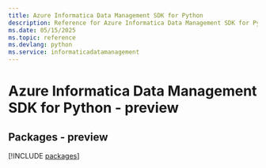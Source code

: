 ```yaml
---
title: Azure Informatica Data Management SDK for Python
description: Reference for Azure Informatica Data Management SDK for Python
ms.date: 05/15/2025
ms.topic: reference
ms.devlang: python
ms.service: informaticadatamanagement
---
```

# Azure Informatica Data Management SDK for Python - preview
## Packages - preview
[!INCLUDE [packages](informatica-data-management-index.md)]